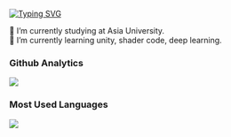 <a href="https://git.io/typing-svg"><img src="https://readme-typing-svg.demolab.com?font=Fira+Code&duration=4000&pause=2500&color=E6A709&center=true&vCenter=true&width=435&lines=Hi%2C+there!!+%F0%9F%98%80;Welcome+to+my+Github!!" alt="Typing SVG" /></a>

🔭 I’m currently studying at Asia University.  
🌱 I’m currently learning unity, shader code, deep learning.
<!--
**Parrot222/Parrot222** is a ✨ _special_ ✨ repository because its `README.md` (this file) appears on your GitHub profile.

Here are some ideas to get you started:

- 🔭 I’m currently working on ...
- 🌱 I’m currently learning ...
- 👯 I’m looking to collaborate on ...
- 🤔 I’m looking for help with ...
- 💬 Ask me about ...
- 📫 How to reach me: ...
- 😄 Pronouns: ...
- ⚡ Fun fact: ...
-->

### Github Analytics
<a href="https://github.com/Parrot222">
  <img src="https://github-readme-stats.vercel.app/api?username=Parrot222&count_private=true&show_icons=true&include_all_commits=true" />
</a>

### Most Used Languages
<a href="https://github.com/Parrot222">
  <img src="https://github-readme-stats.vercel.app/api/top-langs/?username=Parrot222&layout=compact&hide=HTML,CSS,Stylus,CoffeeScript,EJS&langs_count=10" />
</a>
